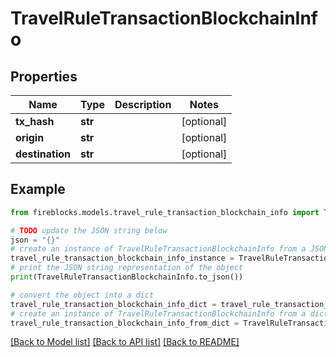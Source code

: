 # TravelRuleTransactionBlockchainInfo


## Properties

Name | Type | Description | Notes
------------ | ------------- | ------------- | -------------
**tx_hash** | **str** |  | [optional] 
**origin** | **str** |  | [optional] 
**destination** | **str** |  | [optional] 

## Example

```python
from fireblocks.models.travel_rule_transaction_blockchain_info import TravelRuleTransactionBlockchainInfo

# TODO update the JSON string below
json = "{}"
# create an instance of TravelRuleTransactionBlockchainInfo from a JSON string
travel_rule_transaction_blockchain_info_instance = TravelRuleTransactionBlockchainInfo.from_json(json)
# print the JSON string representation of the object
print(TravelRuleTransactionBlockchainInfo.to_json())

# convert the object into a dict
travel_rule_transaction_blockchain_info_dict = travel_rule_transaction_blockchain_info_instance.to_dict()
# create an instance of TravelRuleTransactionBlockchainInfo from a dict
travel_rule_transaction_blockchain_info_from_dict = TravelRuleTransactionBlockchainInfo.from_dict(travel_rule_transaction_blockchain_info_dict)
```
[[Back to Model list]](../README.md#documentation-for-models) [[Back to API list]](../README.md#documentation-for-api-endpoints) [[Back to README]](../README.md)


